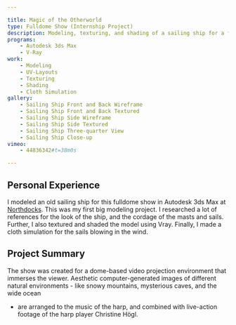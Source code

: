 ```yaml
---

title: Magic of the Otherworld
type: Fulldome Show (Internship Project)
description: Modeling, texturing, and shading of a sailing ship for a fulldome show. 
programs:
    - Autodesk 3ds Max
    - V-Ray
work:
    - Modeling
    - UV-Layouts
    - Texturing
    - Shading
    - Cloth Simulation
gallery:
    - Sailing Ship Front and Back Wireframe
    - Sailing Ship Front and Back Textured
    - Sailing Ship Side Wireframe
    - Sailing Ship Side Textured
    - Sailing Ship Three-quarter View
    - Sailing Ship Close-up
vimeo:
    - 44836342#t=38m0s

---
```


## Personal Experience
I modeled an old sailing ship for this fulldome show in Autodesk 3ds Max at
<a href="http://www.northdocks.com" href-lang="de" target="_blank">Northdocks</a>.
This was my first big modeling project. I researched a lot of references for the look of the ship, and the cordage of
the masts and sails. Further, I also textured and shaded the model using Vray. Finally, I made a cloth simulation for
the sails blowing in the wind.

## Project Summary
The show was created for a dome-based video projection environment that immerses the viewer. Aesthetic
computer-generated images of different natural environments - like snowy mountains, mysterious caves, and the wide ocean
- are arranged to the music of the harp, and combined with live-action footage of the harp player Christine Högl.
